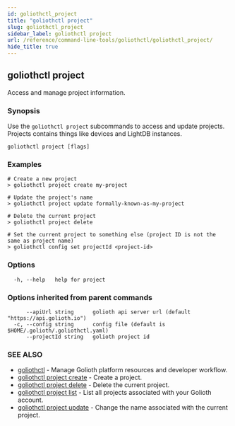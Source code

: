 ```yaml
---
id: goliothctl_project
title: "goliothctl project"
slug: goliothctl_project
sidebar_label: goliothctl project
url: /reference/command-line-tools/goliothctl/goliothctl_project/
hide_title: true
---
```

## goliothctl project

Access and manage project information.

### Synopsis

Use the `goliothctl project` subcommands to access and update projects. Projects contains things like devices and LightDB instances.

```
goliothctl project [flags]
```

### Examples

```
# Create a new project
> goliothctl project create my-project

# Update the project's name
> goliothctl project update formally-known-as-my-project

# Delete the current project
> goliothctl project delete

# Set the current project to something else (project ID is not the same as project name)
> goliothctl config set projectId <project-id>
```

### Options

```
  -h, --help   help for project
```

### Options inherited from parent commands

```
      --apiUrl string      golioth api server url (default "https://api.golioth.io")
  -c, --config string      config file (default is $HOME/.golioth/.goliothctl.yaml)
      --projectId string   golioth project id
```

### SEE ALSO

* [goliothctl](/reference/command-line-tools/goliothctl)	 - Manage Golioth platform resources and developer workflow.
* [goliothctl project create](/reference/command-line-tools/goliothctl/goliothctl_project_create)	 - Create a project.
* [goliothctl project delete](/reference/command-line-tools/goliothctl/goliothctl_project_delete)	 - Delete the current project.
* [goliothctl project list](/reference/command-line-tools/goliothctl/goliothctl_project_list)	 - List all projects associated with your Golioth account.
* [goliothctl project update](/reference/command-line-tools/goliothctl/goliothctl_project_update)	 - Change the name associated with the current project.

